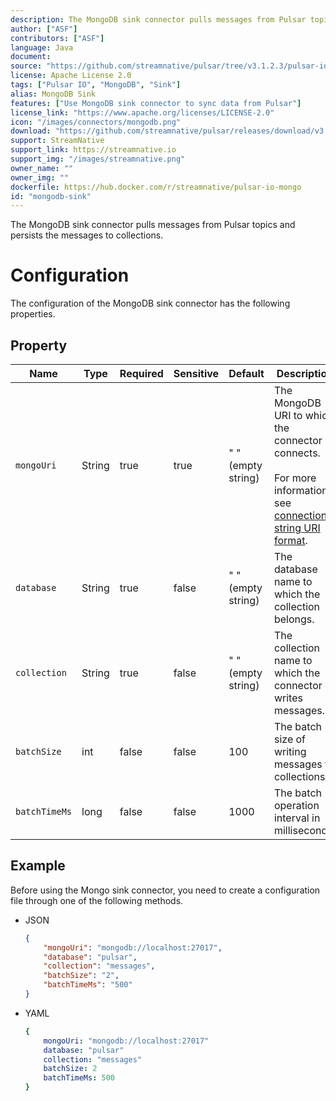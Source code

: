 ```yaml
---
description: The MongoDB sink connector pulls messages from Pulsar topics and persists the messages to collections.
author: ["ASF"]
contributors: ["ASF"]
language: Java
document:
source: "https://github.com/streamnative/pulsar/tree/v3.1.2.3/pulsar-io/mongo"
license: Apache License 2.0
tags: ["Pulsar IO", "MongoDB", "Sink"]
alias: MongoDB Sink
features: ["Use MongoDB sink connector to sync data from Pulsar"]
license_link: "https://www.apache.org/licenses/LICENSE-2.0"
icon: "/images/connectors/mongodb.png"
download: "https://github.com/streamnative/pulsar/releases/download/v3.1.2.3/pulsar-io-mongo-3.1.2.3.nar"
support: StreamNative
support_link: https://streamnative.io
support_img: "/images/streamnative.png"
owner_name: ""
owner_img: ""
dockerfile: https://hub.docker.com/r/streamnative/pulsar-io-mongo
id: "mongodb-sink"
---
```


The MongoDB sink connector pulls messages from Pulsar topics and persists the messages to collections.

# Configuration

The configuration of the MongoDB sink connector has the following properties.

## Property

| Name          | Type   | Required | Sensitive | Default            | Description                                                                                                                                                                      |
|---------------|--------|----------|-----------|--------------------|----------------------------------------------------------------------------------------------------------------------------------------------------------------------------------|
| `mongoUri`    | String | true     | true      | " " (empty string) | The MongoDB URI to which the connector connects. <br><br>For more information, see [connection string URI format](https://docs.mongodb.com/manual/reference/connection-string/). |
| `database`    | String | true     | false     | " " (empty string) | The database name to which the collection belongs.                                                                                                                               |
| `collection`  | String | true     | false     | " " (empty string) | The collection name to which the connector writes messages.                                                                                                                      |
| `batchSize`   | int    | false    | false     | 100                | The batch size of writing messages to collections.                                                                                                                               |
| `batchTimeMs` | long   | false    | false     | 1000               | The batch operation interval in milliseconds.                                                                                                                                    |


## Example

Before using the Mongo sink connector, you need to create a configuration file through one of the following methods.

* JSON
  
    ```json
    {
        "mongoUri": "mongodb://localhost:27017",
        "database": "pulsar",
        "collection": "messages",
        "batchSize": "2",
        "batchTimeMs": "500"
    }
    ```

* YAML
  
    ```yaml
    {
        mongoUri: "mongodb://localhost:27017"
        database: "pulsar"
        collection: "messages"
        batchSize: 2
        batchTimeMs: 500
    }
    ```
